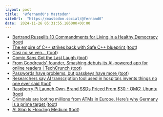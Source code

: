 ```yaml
---
layout: post
title:  "@fernand0's Mastodon"
siteUrl:  "https://mastodon.social/@fernand0"
date:  2024-11-26 05:31:55.186000+00:00
---
```

*  [Bertrand Russell’s 10 Commandments for Living in a Healthy Democracy ](https://www.openculture.com/2024/11/bertrand-russells-10-commandments-for-living-in-a-healthy-democracy.htm) ([toot](https://mastodon.social/@fernand0/113547615612679887))
*  [The empire of C++ strikes back with Safe C++ blueprint ](https://www.theregister.com/2024/09/16/safe_c_plusplus) ([toot](https://mastodon.social/@fernand0/113546813419560374))
*  [Casi no se ven… ](https://avecesunafoto.wordpress.com/2024/11/25/casi-no-se-ven) ([toot](https://mastodon.social/@fernand0/113545013139936842))
*  [Comic Sans Got the Last Laugh ](https://www.theatlantic.com/technology/archive/2024/10/comic-sans-debate/680319) ([toot](https://mastodon.social/@fernand0/113544924992635279))
*  [From Goodreads' founder, Smashing debuts its AI-powered app for online readers \| TechCrunch ](https://techcrunch.com/2024/10/24/smashing-an-ai-powered-app-for-online-readers-launches-to-the-public) ([toot](https://mastodon.social/@fernand0/113544696509627314))
*  [Passwords have problems, but passkeys have more ](https://world.hey.com/dhh/passwords-have-problems-but-passkeys-have-more-95285df) ([toot](https://mastodon.social/@fernand0/113544524367535150))
*  [Researchers say AI transcription tool used in hospitals invents things no one ever said ](https://apnews.com/article/ai-artificial-intelligence-health-business-90020cdf5fa16c79ca2e5b6c4c9bbb1) ([toot](https://mastodon.social/@fernand0/113544337187395326))
*  [Raspberry Pi Launch Own-Brand SSDs Priced From $30 - OMG! Ubuntu ](https://www.omgubuntu.co.uk/2024/10/raspberry-pi-launch-own-brand-ssds-priced-from-3) ([toot](https://mastodon.social/@fernand0/113543495247012573))
*  [Criminals are looting millions from ATMs in Europe. Here’s why Germany is a prime target ](https://edition.cnn.com/2024/10/27/europe/criminals-atm-robberies-europe-intl/index.htm) ([toot](https://mastodon.social/@fernand0/113543314759172990))
*  [AI Slop Is Flooding Medium ](https://www.wired.com/story/ai-generated-medium-posts-content-moderation) ([toot](https://mastodon.social/@fernand0/113543059657780600))
